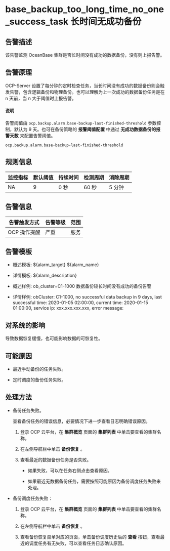 base_backup_too_long_time_no_one_success_task 长时间无成功备份 
===========================================================================



告警描述 
-------------------------

该告警监测 OceanBase 集群是否长时间没有成功的数据备份，没有则上报告警。

告警原理 
-------------------------

OCP-Server 设置了每分钟的定时检查任务，当长时间没有成功的数据备份则会触发告警，包含逻辑备份和物理备份。也可以理解为上一次成功的数据备份任务是在 n 天前，当 n 大于阈值时上报告警。

<main id="notice" type='explain'><h4>说明</h4><p>告警阈值由 <code>ocp.backup.alarm.base-backup-last-finished-threshold</code> 参数控制，默认为 9 天。也可在备份策略的 <b>报警阈值配置</b> 中通过 <b>无成功数据备份的报警天数</b> 来配置告警阈值。</p></main>

 `ocp.backup.alarm.base-backup-last-finished-threshold` 

规则信息 
-------------------------



| 监控指标 | 默认阈值 | 持续时间 | 检测周期 | 消除周期 |
|------|------|------|------|------|
| NA   | 9    | 0 秒  | 60 秒 | 5 分钟 |



告警信息 
-------------------------



|  告警触发方式  | 告警等级 | 范围 |
|----------|------|----|
| OCP 操作提醒 | 严重   | 服务 |



告警模板 
-------------------------

* 概述模板: ${alarm_target} ${alarm_name}

  

* 详情模板: ${alarm_description}

  

* 概述样例: ob_cluster=C1-1000 数据备份较长时间没有成功的备份告警

  

* 详情样例: obCluster: C1-1000, no successful data backup in 9 days, last successful time: 2020-01-05 02:00:00, current time: 2020-01-15 01:00:00, service ip: xxx.xxx.xxx.xxx, error message:

  




对系统的影响 
---------------------------

导致数据恢复缓慢，也可能影响数据的可恢复性。

可能原因 
-------------------------

* 最近手动备份的任务失败。

  

* 定时调度的备份任务失败。

  




处理方法 
-------------------------

* 备份任务失败。

  查看备份任务的错误信息，必要情况下进一步查看日志明确错误原因。
  1. 登录 OCP 云平台，在 **集群概览** 页面的 **集群列表** 中单击要查看的集群名称。

     
  
  2. 在左侧导航栏中单击 **备份恢复** 。

     
  
  3. 查看最近的数据备份任务是否失败。

     * 如果失败，可以在任务右侧点击查看原因。

       
     
     * 如果最近无数据备份任务，需要按照可能原因为备份调度任务失败来处理。

       
     

     
  

  

* 备份调度任务失败：

  1. 登录 OCP 云平台，在 **集群概览** 页面的 **集群列表** 中单击要查看的集群名称。

     
  
  2. 在左侧导航栏中单击 **备份恢复** 。

     
  
  3. 查看备份恢复菜单对应的页面，单击备份调度历史后的 **查看** 按钮，查看最近的调度任务有无失败，可以查看任务日志确认原因。

     
  

  



